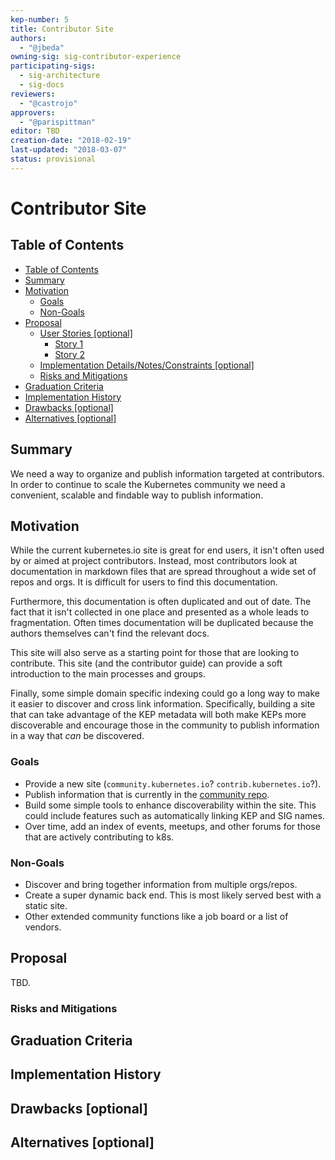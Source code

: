 ```yaml
---
kep-number: 5
title: Contributor Site
authors:
  - "@jbeda"
owning-sig: sig-contributor-experience
participating-sigs:
  - sig-architecture
  - sig-docs
reviewers:
  - "@castrojo"
approvers:
  - "@parispittman"
editor: TBD
creation-date: "2018-02-19"
last-updated: "2018-03-07"
status: provisional
---
```


# Contributor Site

## Table of Contents

* [Table of Contents](#table-of-contents)
* [Summary](#summary)
* [Motivation](#motivation)
    * [Goals](#goals)
    * [Non-Goals](#non-goals)
* [Proposal](#proposal)
    * [User Stories [optional]](#user-stories-optional)
      * [Story 1](#story-1)
      * [Story 2](#story-2)
    * [Implementation Details/Notes/Constraints [optional]](#implementation-detailsnotesconstraints-optional)
    * [Risks and Mitigations](#risks-and-mitigations)
* [Graduation Criteria](#graduation-criteria)
* [Implementation History](#implementation-history)
* [Drawbacks [optional]](#drawbacks-optional)
* [Alternatives [optional]](#alternatives-optional)

## Summary

We need a way to organize and publish information targeted at contributors.
In order to continue to scale the Kubernetes community we need a convenient, scalable and findable way to publish information.

## Motivation

While the current kubernetes.io site is great for end users, it isn't often used by or aimed at project contributors.
Instead, most contributors look at documentation in markdown files that are spread throughout a wide set of repos and orgs.
It is difficult for users to find this documentation.

Furthermore, this documentation is often duplicated and out of date.
The fact that it isn't collected in one place and presented as a whole leads to fragmentation.
Often times documentation will be duplicated because the authors themselves can't find the relevant docs.

This site will also serve as a starting point for those that are looking to contribute.
This site (and the contributor guide) can provide a soft introduction to the main processes and groups.


Finally, some simple domain specific indexing could go a long way to make it easier to discover and cross link information.
Specifically, building a site that can take advantage of the KEP metadata will both make KEPs more discoverable and encourage those in the community to publish information in a way that *can* be discovered.

### Goals

* Provide a new site (`community.kubernetes.io`? `contrib.kubernetes.io`?).
* Publish information that is currently in the [community repo](https://github.com/kubernetes/community).
* Build some simple tools to enhance discoverability within the site.
  This could include features such as automatically linking KEP and SIG names.
* Over time, add an index of events, meetups, and other forums for those that are actively contributing to k8s.

### Non-Goals

* Discover and bring together information from multiple orgs/repos.
* Create a super dynamic back end.  This is most likely served best with a static site.
* Other extended community functions like a job board or a list of vendors.

## Proposal

TBD.


### Risks and Mitigations

<!--
What are the risks of this proposal and how do we mitigate.
Think broadly.
For example, consider both security and how this will impact the larger kubernetes ecosystem.
-->

## Graduation Criteria

<!--
How will we know that this has succeeded?
Gathering user feedback is crucial for building high quality experiences and SIGs have the important responsibility of setting milestones for stability and completeness.
Hopefully the content previously contained in [umbrella issues][] will be tracked in the `Graduation Criteria` section.

[umbrella issues]: https://github.com/kubernetes/kubernetes/issues/42752
-->

## Implementation History

## Drawbacks [optional]

<!--
Why should this KEP _not_ be implemented.
-->

## Alternatives [optional]

<!--
Similar to the `Drawbacks` section the `Alternatives` section is used to highlight and record other possible approaches to delivering the value proposed by a KEP.
-->
